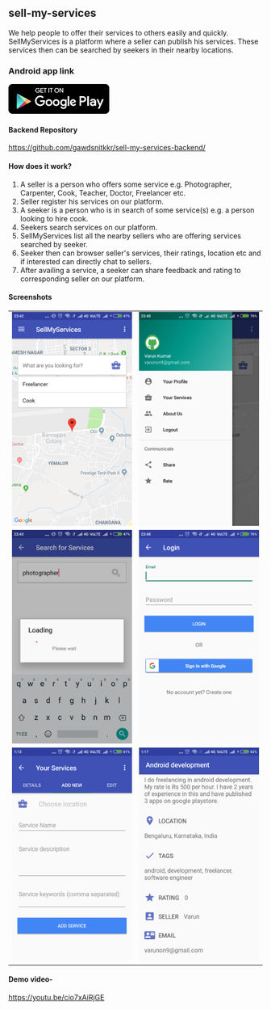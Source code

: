 ## sell-my-services

We help people to offer their services to others easily and quickly. SellMyServices is a platform where a seller can publish his
services. These services then can be searched by seekers in their nearby locations. 

### Android app link
[![Android App](./screenshots/google-play.png)](https://play.google.com/store/apps/details?id=me.varunon9.sellmyservices)

#### Backend Repository
https://github.com/gawdsnitkkr/sell-my-services-backend/

#### How does it work?

1. A seller is a person who offers some service e.g. Photographer, Carpenter, Cook, Teacher, Doctor, Freelancer etc.
2. Seller register his services on our platform.
3. A seeker is a person who is in search of some service(s) e.g. a person looking to hire cook.
4. Seekers search services on our platform.
5. SellMyServices list all the nearby sellers who are offering services searched by seeker. 
6. Seeker then can browser seller's services, their ratings, location etc and if interested can directly chat to sellers.
7. After availing a service, a seeker can share feedback and rating to corresponding seller on our platform.


#### Screenshots

|  |  |
| --- | --- |
|![MainActivity](./screenshots/main-activity.png) | ![NavigationDrawer](./screenshots/navigation-drawer.png)|
|![SearchActivity](./screenshots/search-activity.png) | ![Login](./screenshots/login.png)|
|![Add Service](./screenshots/add-service.png) | ![Service Details](./screenshots/service-details.png)|

#### Demo video-
https://youtu.be/cio7xAiRjGE
